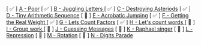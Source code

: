 [ :white_check_mark: ] [A - Poor](https://atcoder.jp/contests/abc155/tasks/abc155_a?lang=en)
[ :white_check_mark: ] [B - Juggling Letters ](https://codeforces.com/problemset/problem/1397/A)
[ :white_check_mark: ] [C - Destroying Asteriods](https://codeforces.com/gym/104393/problem/D)
[ :white_check_mark: ] [D - Tiny Arithmetic Sequence](https://atcoder.jp/contests/abc155/tasks/abc155_a?lang=en)
[ :black_square_button: ] [E - Acrobatic Jumping](https://codeforces.com/gym/104393/problem/A)
[ :white_check_mark: ] [F - Getting the Real Weight ](https://codeforces.com/gym/104393/problem/G)
[ :white_check_mark: ] [G - Lets Count Factors](https://codeforces.com/gym/102966/problem/L)
[ :white_check_mark: ] [H - Let's count words ](https://codeforces.com/gym/102890/problem/L)
[ :black_square_button: ] [I - Group work ](https://codeforces.com/gym/101879/problem/E)
[ :black_square_button: ] [J - Guessing Messages](https://codeforces.com/gym/102302/problem/D)
[ :black_square_button: ] [K - Raphael singer](https://codeforces.com/gym/103134/problem/J)
[ :black_square_button: ] [L - Repression](https://atcoder.jp/contests/abc207/tasks/abc207_a?lang=en)
[ :black_square_button: ] [M - Rotation](https://atcoder.jp/contests/abc258/tasks/abc258_c?lang=en)
[ :black_square_button: ] [N - Digits Parade](https://atcoder.jp/contests/abc135/tasks/abc135_d?lang=en)
